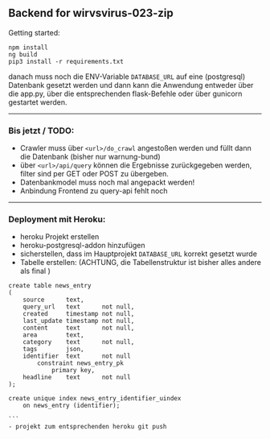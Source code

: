 Backend for wirvsvirus-023-zip
---
Getting started:
```
npm install
ng build
pip3 install -r requirements.txt
```
danach muss noch die ENV-Variable `DATABASE_URL` auf eine (postgresql) Datenbank gesetzt werden und dann kann die Anwendung entweder über die app.py, über die entsprechenden flask-Befehle oder über gunicorn gestartet werden.

---
### Bis jetzt / TODO:
- Crawler muss über `<url>/do_crawl` angestoßen werden und füllt dann die Datenbank (bisher nur warnung-bund)
- über `<url>/api/query` können die Ergebnisse zurückgegeben werden, filter sind per GET oder POST zu übergeben.
- Datenbankmodel muss noch mal angepackt werden!
- Anbindung Frontend zu query-api fehlt noch

--- 
### Deployment mit Heroku:
- heroku Projekt erstellen
- heroku-postgresql-addon hinzufügen
- sicherstellen, dass im Hauptprojekt `DATABASE_URL` korrekt gesetzt wurde 
- Tabelle erstellen: (ACHTUNG, die Tabellenstruktur ist bisher alles andere als final )
````
create table news_entry
(
    source      text,
    query_url   text      not null,
    created     timestamp not null,
    last_update timestamp not null,
    content     text      not null,
    area        text,
    category    text      not null,
    tags        json,
    identifier  text      not null
        constraint news_entry_pk
            primary key,
    headline    text      not null
);

create unique index news_entry_identifier_uindex
    on news_entry (identifier);

```
- projekt zum entsprechenden heroku git push 